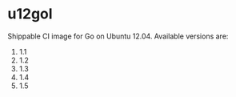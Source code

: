 u12gol
=============

Shippable CI image for Go on Ubuntu 12.04. Available versions are:

1. 1.1
2. 1.2
3. 1.3
4. 1.4
5. 1.5

